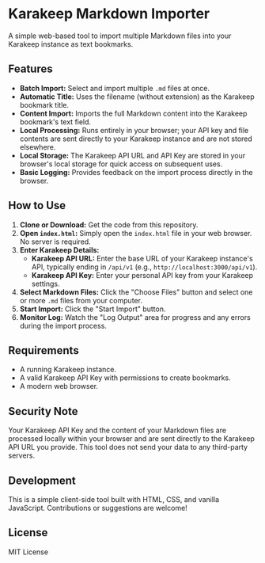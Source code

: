 # Karakeep Markdown Importer

A simple web-based tool to import multiple Markdown files into your Karakeep instance as text bookmarks.

## Features

*   **Batch Import:** Select and import multiple `.md` files at once.
*   **Automatic Title:** Uses the filename (without extension) as the Karakeep bookmark title.
*   **Content Import:** Imports the full Markdown content into the Karakeep bookmark's text field.
*   **Local Processing:** Runs entirely in your browser; your API key and file contents are sent directly to your Karakeep instance and are not stored elsewhere.
*   **Local Storage:** The Karakeep API URL and API Key are stored in your browser's local storage for quick access on subsequent uses.
*   **Basic Logging:** Provides feedback on the import process directly in the browser.

## How to Use

1.  **Clone or Download:** Get the code from this repository.
2.  **Open `index.html`:** Simply open the `index.html` file in your web browser. No server is required.
3.  **Enter Karakeep Details:**
    *   **Karakeep API URL:** Enter the base URL of your Karakeep instance's API, typically ending in `/api/v1` (e.g., `http://localhost:3000/api/v1`).
    *   **Karakeep API Key:** Enter your personal API key from your Karakeep settings.
4.  **Select Markdown Files:** Click the "Choose Files" button and select one or more `.md` files from your computer.
5.  **Start Import:** Click the "Start Import" button.
6.  **Monitor Log:** Watch the "Log Output" area for progress and any errors during the import process.

## Requirements

*   A running Karakeep instance.
*   A valid Karakeep API Key with permissions to create bookmarks.
*   A modern web browser.

## Security Note

Your Karakeep API Key and the content of your Markdown files are processed locally within your browser and are sent directly to the Karakeep API URL you provide. This tool does not send your data to any third-party servers.

## Development

This is a simple client-side tool built with HTML, CSS, and vanilla JavaScript. Contributions or suggestions are welcome!

## License

MIT License
